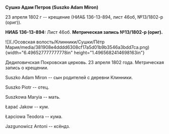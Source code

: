 **Сушко Адам Петров (Suszko Adam Miron)**

23 апреля 1802 г -- крещение (НИАБ 136-13-894, лист 46об, №13/1802-р
(ориг)).

**НИАБ 136-13-894:** Лист 46об. **Метрическая запись №13/1802-р
(ориг).**

![](./Осовская волость/Клинники/Сушки/Пётр Мария/media/381908e4dddd6308cf17a5d01b9b3546a3bdd7ca.png){width="6.496527777777778in"
height="1.4965682414698163in"}

Дедиловичская Покровская церковь. 23 апреля 1802 года. Метрическая
запись о крещении.

Suszko Adam Miron -- сын родителей с деревни Клинники.

Suszko Piotr -- отец.

Suszkowa Maryia -- мать.

Łapać Jakow -- кум.

Łapciowa Teodora -- кума.

Jazgunowicz Antoni -- ксёндз.
